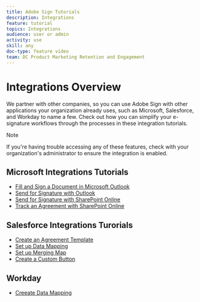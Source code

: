 ```yaml
---
title: Adobe Sign Tutorials
description: Integrations
feature: tutorial
topics: Integrations
audience: user or admin
activity: use
skill: any
doc-type: feature video
team: DC Product Marketing Retention and Engagement
---
```


# Integrations Overview

We partner with other companies, so you can use Adobe Sign with other applications your organization already uses, such as Microsoft, Salesforce, and Workday to name a few. Check out how you can simplify your e-signature workflows through the processes in these integration tutorials. 

>[!NOTE]
> If you're having trouble accessing any of these features, check with your organization's administrator to ensure the integration is enabled.

## Microsoft Integrations Tutorials

* [Fill and Sign a Document in Microsoft Outlook](fill-and-sign-doc-msft-outlook.md)
* [Send for Signature with Outlook](send-for-signature-with-outlook.md)
* [Send for Signature with SharePoint Online](send-for-signature-with-sharepoint-online.md)
* [Track an Agreement with SharePoint Online](track-an-agreement-with-sharepoint-online.md)

## Salesforce Integrations Turorials

* [Create an Agreement Template](create-an-agreement-template.md)
* [Set up Data Mapping](set-up-data-mapping.md)
* [Set up Merging Map](set-up-merging-map.md)
* [Create a Custom Button](create-a-custom-button.md)

## Workday

* [Creeate Data Mapping](workday.md)